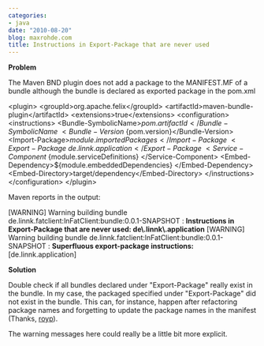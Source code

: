 ```yaml
---
categories:
- java
date: "2010-08-20"
blog: maxrohde.com
title: Instructions in Export-Package that are never used
---
```


**Problem**

The Maven BND plugin does not add a package to the MANIFEST.MF of a bundle although the bundle is declared as exported package in the pom.xml

<plugin\> <groupId\>org.apache.felix</groupId\> <artifactId\>maven\-bundle-plugin</artifactId\> <extensions\>true</extensions\> <configuration\> <instructions\> <Bundle-SymbolicName\>${pom.artifactId}</Bundle-SymbolicName\> <Bundle-Version\>${pom.version}</Bundle-Version\> <Import-Package\>${module.importedPackages}</Import-Package\> <Export-Package\>de.linnk.application</Export-Package\> <Service-Component\>${module.serviceDefinitions} </Service-Component\> <Embed-Dependency\>${module.embeddedDependencies} </Embed-Dependency\> <Embed-Directory\>target/dependency</Embed-Directory\> </instructions\> </configuration\> </plugin\>

Maven reports in the output:

\[WARNING\] Warning building bundle de.linnk.fatclient:lnFatClient:bundle:0.0.1-SNAPSHOT : **Instructions in Export-Package that are never used: de\\.linnk\\.application** \[WARNING\] Warning building bundle de.linnk.fatclient:lnFatClient:bundle:0.0.1-SNAPSHOT : **Superfluous export-package instructions:** \[de.linnk.application\]

**Solution**

Double check if all bundles declared under "Export-Package" really exist in the bundle. In my case, the packaged specified under "Export-Package" did not exist in the bundle. This can, for instance, happen after refactoring package names and forgetting to update the package names in the manifest (Thanks, [royp](http://skirmishing.wordpress.com)).

The warning messages here could really be a little bit more explicit.